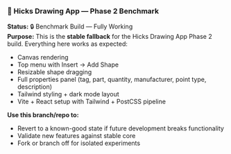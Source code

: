 ### 🧠 Hicks Drawing App — Phase 2 Benchmark

**Status:** 🔒 Benchmark Build — Fully Working  
**Purpose:** This is the **stable fallback** for the Hicks Drawing App Phase 2 build. Everything here works as expected:  
- Canvas rendering  
- Top menu with Insert → Add Shape  
- Resizable shape dragging  
- Full properties panel (tag, part, quantity, manufacturer, point type, description)  
- Tailwind styling + dark mode layout  
- Vite + React setup with Tailwind + PostCSS pipeline

**Use this branch/repo to:**
- Revert to a known-good state if future development breaks functionality
- Validate new features against stable core
- Fork or branch off for isolated experiments